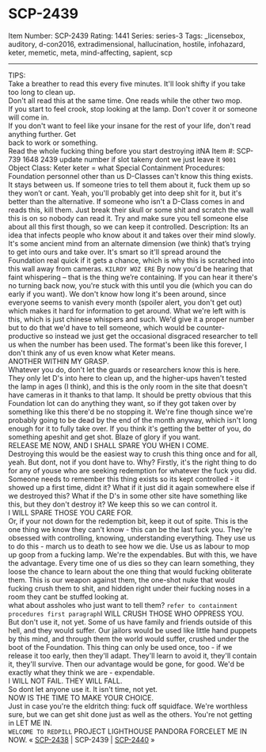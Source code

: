 # SCP-2439
Item Number: SCP-2439
Rating: 1441
Series: series-3
Tags: _licensebox, auditory, d-con2016, extradimensional, hallucination, hostile, infohazard, keter, memetic, meta, mind-affecting, sapient, scp

---

TIPS:  
Take a breather to read this every five minutes. It'll look shifty if you take too long to clean up.  
Don't all read this at the same time. One reads while the other two mop.  
If you start to feel crook, stop looking at the lamp. Don't cover it or someone will come in.  
If you don't want to feel like your insane for the rest of your life, don't read anything further. Get  
back to work or something.  
Read the whole fucking thing before you start destroying itNA
Item #: SCP-739 1648 2439 update number if slot takeny dont we just leave it `9001`
Object Class: Keter keter = what
Special Containment Procedures: Foundation personnel other than us D-Classes can't know this thing exists. It stays between us. If someone tries to tell them about it, fuck them up so they won’t or cant. Yeah, you'll probably get into deep shit for it, but it's better than the alternative.
If someone who isn't a D-Class comes in and reads this, kill them. Just break their skull or some shit and scratch the wall this is on so nobody can read it. Try and make sure you tell someone else about all this first though, so we can keep it controlled.
Description: Its an idea that infects people who know about it and takes over their mind slowly. It's some ancient mind from an alternate dimension (we think) that’s trying to get into ours and take over. It's smart so it'll spread around the Foundation real quick if it gets a chance, which is why this is scratched into this wall away from cameras. `KILROY WOZ ERE`
By now you'd be hearing that faint whispering – that is the thing we’re containing. If you can hear it there's no turning back now, you're stuck with this until you die (which you can do early if you want). We don't know how long it's been around, since everyone seems to vanish every month (spoiler alert, you don't get out) which makes it hard for information to get around. What we're left with is this, which is just chinese whispers and such. We'd give it a proper number but to do that we'd have to tell someone, which would be counter-productive so instead we just get the occasional disgraced researcher to tell us when the number has been used. The format's been like this forever, I don't think any of us even know what Keter means.  
ANOTHER WITHIN MY GRASP.  
Whatever you do, don't let the guards or researchers know this is here. They only let D's into here to clean up, and the higher-ups haven't tested the lamp in ages (I think), and this is the only room in the site that doesn't have cameras in it thanks to that lamp. It should be pretty obvious that this Foundation lot can do anything they want, so if they got taken over by something like this there'd be no stopping it. We're fine though since we're probably going to be dead by the end of the month anyway, which isn't long enough for it to fully take over. If you think it's getting the better of you, do something apeshit and get shot. Blaze of glory if you want.  
RELEASE ME NOW, AND I SHALL SPARE YOU WHEN I COME.  
Destroying this would be the easiest way to crush this thing once and for all, yeah. But dont, not if you dont have to. Why? Firstly, it's the right thing to do for any of youse who are seeking redemption for whatever the fuck you did. Someone needs to remember this thing exists so its kept controlled - it showed up a first time, didnt it? What if it just did it again somewhere else if we destroyed this? What if the D's in some other site have something like this, but they don't destroy it? We keep this so we can control it.  
I WILL SPARE THOSE YOU CARE FOR.  
Or, if your not down for the redemption bit, keep it out of spite. This is the one thing we know they can't know - this can be the last fuck you. They're obsessed with controlling, knowing, understanding everything. They use us to do this - march us to death to see how we die. Use us as labour to mop up goop from a fucking lamp. We're the expendables. But with this, we have the advantage. Every time one of us dies so they can learn something, they loose the chance to learn about the one thing that would fucking obliterate them. This is our weapon against them, the one-shot nuke that would fucking crush them to shit, and hidden right under their fucking noses in a room they cant be stuffed looking at.  
what about assholes who just want to tell them? `refer to containment procedures first paragraph`I WILL CRUSH THOSE WHO OPPRESS YOU.  
But don't use it, not yet. Some of us have family and friends outside of this hell, and they would suffer. Our jailors would be used like little hand puppets by this mind, and through them the world would suffer, crushed under the boot of the Foundation. This thing can only be used once, too - if we release it too early, then they'll adapt. They'll learn to avoid it, they'll contain it, they'll survive. Then our advantage would be gone, for good. We'd be exactly what they think we are - expendable.  
I WILL NOT FAIL. THEY WILL FALL.  
So dont let anyone use it. It isn't time, not yet.  
NOW IS THE TIME TO MAKE YOUR CHOICE.  
Just in case you're the eldritch thing: fuck off squidface. We're worthless sure, but we can get shit done just as well as the others. You're not getting in LET ME IN.  
`WELCOME TO REDPILL` PROJECT LIGHTHOUSE PANDORA FORCELET ME IN NOW.
« [SCP-2438](/scp-2438) | SCP-2439 | [SCP-2440](/scp-2440) »